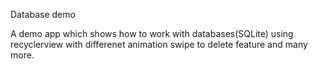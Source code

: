 
Database demo

A demo app which shows how to work with databases(SQLite) using recyclerview with differenet animation swipe to delete feature and many more.

